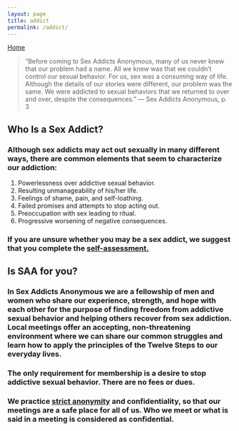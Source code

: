 ```yaml
---
layout: page
title: addict
permalink: /addict/
---
```


[Home](index.md)

>“Before coming to Sex Addicts Anonymous, many of us never knew that our problem had a name. All we knew was that we couldn’t control our sexual behavior. For us, sex was a consuming way of life. Although the details of our stories were different, our problem was the same. We were addicted to sexual behaviors that we returned to over and over, despite the consequences.”
>— Sex Addicts Anonymous, p. 3

## Who Is a Sex Addict?
### Although sex addicts may act out sexually in many different ways, there are common elements that seem to characterize our addiction:

1. Powerlessness over addictive sexual behavior. 
2. Resulting unmanageability of his/her life.
3. Feelings of shame, pain, and self-loathing.
4. Failed promises and attempts to stop acting out.
5. Preoccupation with sex leading to ritual.
6. Progressive worsening of negative consequences.

### If you are unsure whether you may be a sex addict, we suggest that you complete the <a href="https://saa-recovery.org/am-i-a-sex-addict/self-assessment/"> self-assessment.</a>

## Is SAA for you?
### In Sex Addicts Anonymous we are a fellowship of men and women who share our experience, strength, and hope with each other for the purpose of finding freedom from addictive sexual behavior and helping others recover from sex addiction. Local meetings offer an accepting, non-threatening environment where we can share our common struggles and learn how to apply the principles of the Twelve Steps to our everyday lives.

### The only requirement for membership is a desire to stop addictive sexual behavior. There are no fees or dues.

### We practice <a href="https://saa-recovery.org/am-i-a-sex-addict/understanding-anonymity/"> strict anonymity</a> and confidentiality, so that our meetings are a safe place for all of us. Who we meet or what is said in a meeting is considered as confidential.
